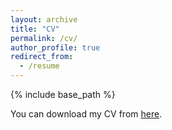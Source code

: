 ```yaml
---
layout: archive
title: "CV"
permalink: /cv/
author_profile: true
redirect_from:
  - /resume
---
```


{% include base_path %}

You can download my CV from [here](https://esrasuel.github.io/files/EsraSuel_CV.pdf).
